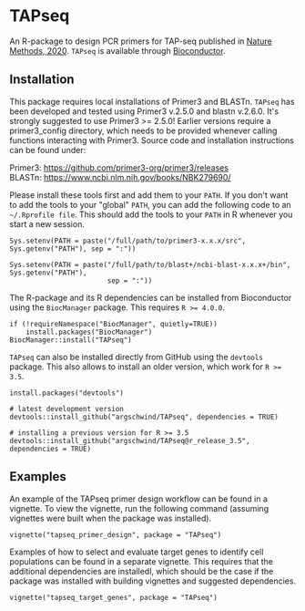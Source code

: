 # TAPseq
An R-package to design PCR primers for TAP-seq published in
[Nature Methods, 2020](https://www.nature.com/articles/s41592-020-0837-5). `TAPseq` is available
through [Bioconductor](http://bioconductor.org/packages/release/bioc/html/TAPseq.html).

## Installation

This package requires local installations of Primer3 and BLASTn. `TAPseq` has been developed and
tested using Primer3 v.2.5.0 and blastn v.2.6.0. It's strongly suggested to use Primer3 >= 2.5.0!
Earlier versions require a primer3_config directory, which needs to be provided whenever calling
functions interacting with Primer3. Source code and installation instructions can be found under:

Primer3: <https://github.com/primer3-org/primer3/releases>  
BLASTn: <https://www.ncbi.nlm.nih.gov/books/NBK279690/>

Please install these tools first and add them to your `PATH`. If you don't want to add the tools to
your "global" `PATH`, you can add the following code to an `~/.Rprofile file`. This should add the
tools to your `PATH` in R whenever you start a new session.
```
Sys.setenv(PATH = paste("/full/path/to/primer3-x.x.x/src", Sys.getenv("PATH"), sep = ":"))

Sys.setenv(PATH = paste("/full/path/to/blast+/ncbi-blast-x.x.x+/bin", Sys.getenv("PATH"), 
                        sep = ":"))
```

The R-package and its R dependencies can be installed from Bioconductor using the `BiocManager`
package. This requires `R >= 4.0.0`.
```
if (!requireNamespace("BiocManager", quietly=TRUE))
    install.packages("BiocManager")
BiocManager::install("TAPseq")
```

`TAPseq` can also be installed directly from GitHub using the `devtools` package. This also allows
to install an older version, which work for `R >= 3.5`.
```
install.packages("devtools")

# latest development version
devtools::install_github("argschwind/TAPseq", dependencies = TRUE)

# installing a previous version for R >= 3.5
devtools::install_github("argschwind/TAPseq@r_release_3.5", dependencies = TRUE)
```

## Examples
An example of the TAPseq primer design workflow can be found in a vignette. To view the vignette,
run the following command (assuming vignettes were built when the package was installed).
```
vignette("tapseq_primer_design", package = "TAPseq")
```

Examples of how to select and evaluate target genes to identify cell populations can be found in
a separate vignette. This requires that the additional dependencies are installedl, which should be
the case if the package was installed with building vignettes and suggested dependencies.
```
vignette("tapseq_target_genes", package = "TAPseq")
```
